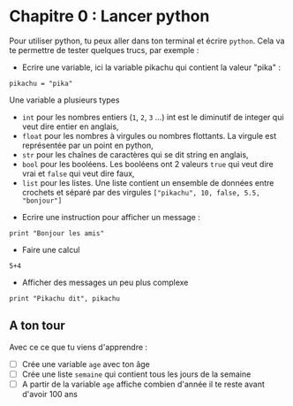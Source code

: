 Chapitre 0 : Lancer python
=======

Pour utiliser python, tu peux aller dans ton terminal et écrire `python`.
Cela va te permettre de tester quelques trucs, par exemple :

* Ecrire une variable, ici la variable pikachu qui contient la valeur "pika" :
```
pikachu = "pika"
```
Une variable a plusieurs types 
- `int` pour les nombres entiers (`1`, `2`, `3` ...) int est le diminutif de integer qui veut dire entier en anglais,
- `float` pour les nombres à virgules ou nombres flottants. La virgule est représentée par un point en python,
- `str` pour les chaînes de caractères qui se dit string en anglais,
- `bool` pour les booléens. Les booléens ont 2 valeurs `true` qui veut dire vrai et `false` qui veut dire faux,
- `list` pour les listes. Une liste contient un ensemble de données entre crochets et séparé par des virgules `["pikachu", 10, false, 5.5, "bonjour"]`

* Ecrire une instruction pour afficher un message :
```
print "Bonjour les amis"
```
* Faire une calcul 
```
5+4
```
* Afficher des messages un peu plus complexe
```
print "Pikachu dit", pikachu
```

A ton tour
-----------
Avec ce ce que tu viens d'apprendre :

- [ ] Crée une variable `age` avec ton âge
- [ ] Crée une liste `semaine` qui contient tous les jours de la semaine
- [ ] A partir de la variable `age` affiche combien d'année il te reste avant d'avoir 100 ans
